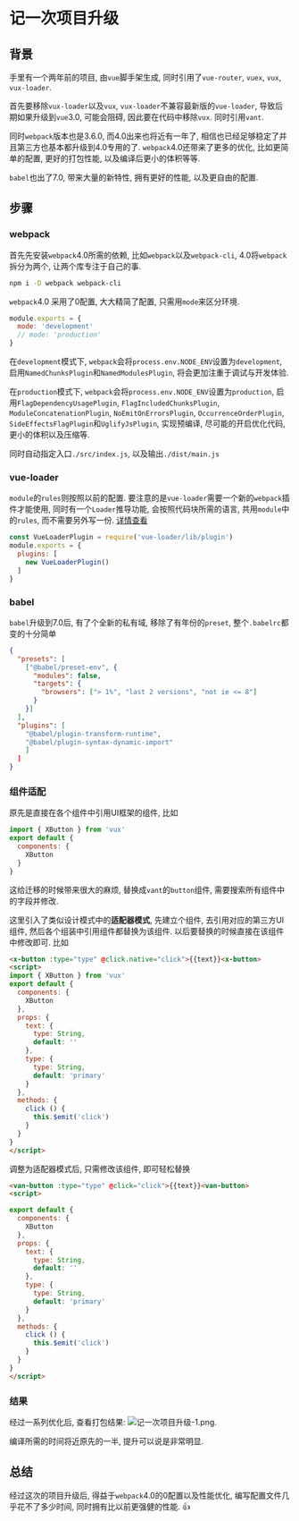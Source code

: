 # 记一次项目升级

## 背景
手里有一个两年前的项目, 由`vue`脚手架生成, 同时引用了`vue-router`, `vuex`, `vux`, `vux-loader`.

首先要移除`vux-loader`以及`vux`, `vux-loader`不兼容最新版的`vue-loader`, 导致后期如果升级到`vue`3.0, 可能会阻碍, 因此要在代码中移除`vux`. 同时引用`vant`.

同时`webpack`版本也是3.6.0, 而4.0出来也将近有一年了, 相信也已经足够稳定了并且第三方也基本都升级到4.0专用的了. `webpack`4.0还带来了更多的优化, 比如更简单的配置, 更好的打包性能, 以及编译后更小的体积等等.

`babel`也出了7.0, 带来大量的新特性, 拥有更好的性能, 以及更自由的配置.

## 步骤

### webpack
首先先安装`webpack`4.0所需的依赖, 比如`webpack`以及`webpack-cli`, 4.0将`webpack`拆分为两个, 让两个库专注于自己的事.
```sh
npm i -D webpack webpack-cli
```
`webpack`4.0 采用了0配置, 大大精简了配置, 只需用`mode`来区分环境.
```js
module.exports = {
  mode: 'development'
  // mode: 'production'
}
```
在`development`模式下, `webpack`会将`process.env.NODE_ENV`设置为`development`, 启用`NamedChunksPlugin`和`NamedModulesPlugin`, 将会更加注重于调试与开发体验.

在`production`模式下, `webpack`会将`process.env.NODE_ENV`设置为`production`, 启用`FlagDependencyUsagePlugin`, `FlagIncludedChunksPlugin`, `ModuleConcatenationPlugin`, `NoEmitOnErrorsPlugin`, `OccurrenceOrderPlugin`, `SideEffectsFlagPlugin`和`UglifyJsPlugin`, 实现预编译, 尽可能的开启优化代码, 更小的体积以及压缩等.

同时自动指定入口`./src/index.js`, 以及输出`./dist/main.js`

### vue-loader
`module`的`rules`则按照以前的配置. 要注意的是`vue-loader`需要一个新的`webpack`插件才能使用, 同时有一个`Loader`推导功能, 会按照代码块所需的语言, 共用`module`中的`rules`, 而不需要另外写一份. [详情查看](https://vue-loader.vuejs.org/zh/migrating.html)
```js
const VueLoaderPlugin = require('vue-loader/lib/plugin')
module.exports = {
  plugins: [
    new VueLoaderPlugin()
  ]
}
```

### babel
`babel`升级到7.0后, 有了个全新的私有域, 移除了有年份的`preset`, 整个`.babelrc`都变的十分简单
```json
{
  "presets": [
    ["@babel/preset-env", {
      "modules": false,
      "targets": {
        "browsers": ["> 1%", "last 2 versions", "not ie <= 8"]
      }
    }]
  ],
  "plugins": [
    "@babel/plugin-transform-runtime",
    "@babel/plugin-syntax-dynamic-import"
    ]
  ]
}

```

### 组件适配
原先是直接在各个组件中引用UI框架的组件, 比如
```js
import { XButton } from 'vux'
export default {
  components: {
    XButton
  }
}
```
这给迁移的时候带来很大的麻烦, 替换成`vant`的`button`组件, 需要搜索所有组件中的字段并修改.

这里引入了类似设计模式中的**适配器模式**, 先建立个组件, 去引用对应的第三方UI组件, 然后各个组装中引用组件都替换为该组件. 以后要替换的时候直接在该组件中修改即可.
比如

```html
<x-button :type="type" @click.native="click">{{text}}<x-button>
<script>
import { XButton } from 'vux'
export default {
  components: {
    XButton
  },
  props: {
    text: {
      type: String,
      default: ''
    },
    type: {
      type: String,
      default: 'primary'
    }
  },
  methods: {
    click () {
      this.$emit('click')
    }
  }
}
</script>
```
调整为适配器模式后, 只需修改该组件, 即可轻松替换
```html
<van-button :type="type" @click="click">{{text}}<van-button>
<script>

export default {
  components: {
    XButton
  },
  props: {
    text: {
      type: String,
      default: ''
    },
    type: {
      type: String,
      default: 'primary'
    }
  },
  methods: {
    click () {
      this.$emit('click')
    }
  }
}
</script>
```

### 结果
经过一系列优化后, 查看打包结果: ![记一次项目升级-1.png](https://ws2.sinaimg.cn/large/006tNc79ly1fze7d34a9lj30bm078ju1.jpg).

编译所需的时间将近原先的一半, 提升可以说是非常明显.

## 总结

经过这次的项目升级后, 得益于`webpack`4.0的0配置以及性能优化, 编写配置文件几乎花不了多少时间, 同时拥有比以前更强健的性能. 👍